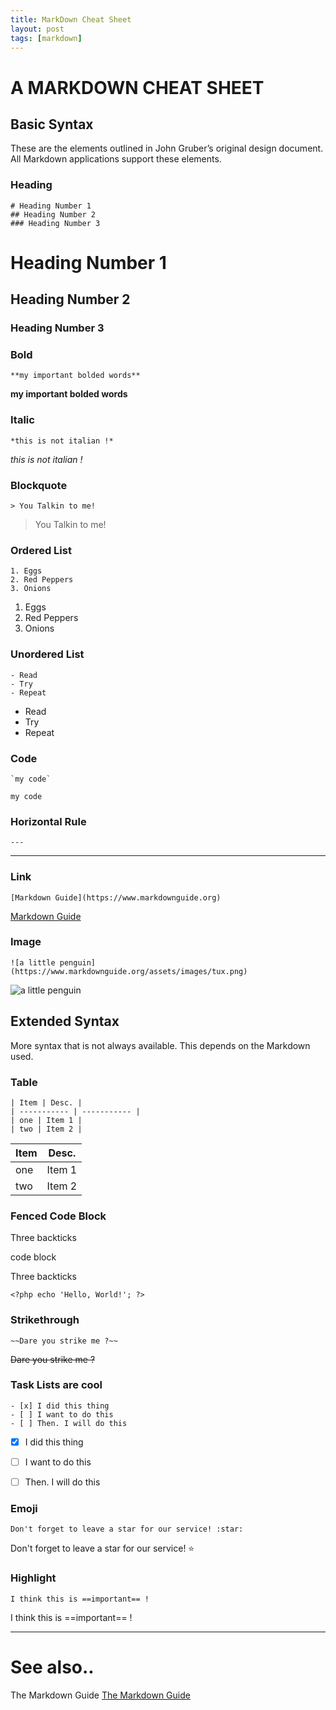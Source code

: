 ```yaml
---
title: MarkDown Cheat Sheet
layout: post
tags: [markdown]
---
```

# A MARKDOWN CHEAT SHEET

## Basic Syntax

These are the elements outlined in John Gruber’s original design document. All Markdown applications support these elements.

### Heading

```
# Heading Number 1
## Heading Number 2
### Heading Number 3
```

# Heading Number 1
## Heading Number 2
### Heading Number 3

### Bold

```
**my important bolded words**
```

**my important bolded words**

### Italic

```
*this is not italian !*
```

*this is not italian !*

### Blockquote

```
> You Talkin to me!
```

> You Talkin to me!

### Ordered List

```
1. Eggs
2. Red Peppers
3. Onions
```

1. Eggs
2. Red Peppers
3. Onions

### Unordered List

```
- Read
- Try
- Repeat
```

- Read
- Try
- Repeat

### Code

```
`my code`
```

`my code`

### Horizontal Rule
```
---
```

---

### Link
```
[Markdown Guide](https://www.markdownguide.org)
```

[Markdown Guide](https://www.markdownguide.org)

### Image
```
![a little penguin](https://www.markdownguide.org/assets/images/tux.png)
```

![a little penguin](https://www.markdownguide.org/assets/images/tux.png)

## Extended Syntax

More syntax that is not always available. This depends on the Markdown used.

### Table
```
| Item | Desc. |
| ----------- | ----------- |
| one | Item 1 |
| two | Item 2 |
```

| Item | Desc. |
| ----------- | ----------- |
| one | Item 1 |
| two | Item 2 |

### Fenced Code Block
Three backticks

code block

Three backticks

```
<?php echo 'Hello, World!'; ?>
```

### Strikethrough
```
~~Dare you strike me ?~~
```

~~Dare you strike me ?~~

### Task Lists are cool
```
- [x] I did this thing
- [ ] I want to do this
- [ ] Then. I will do this
```

- [x] I did this thing
- [ ] I want to do this
- [ ] Then. I will do this


### Emoji
```
Don't forget to leave a star for our service! :star:
```


Don't forget to leave a star for our service! :star:


### Highlight
```
I think this is ==important== !
```

I think this is ==important== !

---
# See also..

The Markdown Guide [The Markdown Guide](https://www.markdownguide.org)



